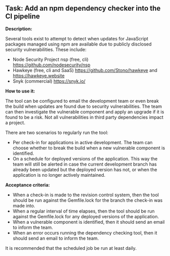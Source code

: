 ## Task: Add an npm dependency checker into the CI pipeline
**Description:**

Several tools exist to attempt to detect when updates for JavaScript packages
managed using npm are available due to publicly disclosed security
vulnerabilities. These include:

* Node Security Project nsp (free, cli) https://github.com/nodesecurity/nsp
* Hawkeye (free, cli and SaaS) https://github.com/Stono/hawkeye and https://hawkeye.website
* Snyk (commercial) https://snyk.io/

**How to use it:**

The tool can be configured to email the development team or even break the build
when updates are found due to security vulnerabilities. The team can then
investigate the vulnerable component and apply an upgrade if it is found to be a
risk. Not all vulnerabilities in third party dependencies impact a project.

There are two scenarios to regularly run the tool:

* Per check-in for applications in active development. The team can choose
  whether to break the build when a new vulnerable component is identified.
* On a schedule for deployed versions of the application. This way the team will
  still be alerted in case the current development branch has already been
  updated but the deployed version has not, or when the application is no longer
  actively maintained.

**Acceptance criteria:**

* When a check-in is made to the revision control system, then the tool should
  be run against the Gemfile.lock for the branch the check-in was made into.
* When a regular interval of time elapses, then the tool should be run against
  the Gemfile.lock for any deployed versions of the application.
* When a vulnerable component is identified, then it should send an email to
  inform the team.
* When an error occurs running the dependency checking tool, then it should send
  an email to inform the team.

It is recommended that the scheduled job be run at least daily.

